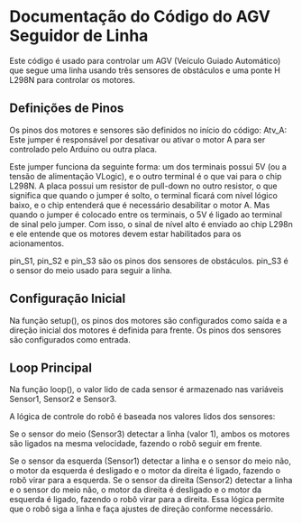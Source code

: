 # Documentação do Código do AGV Seguidor de Linha
Este código é usado para controlar um AGV (Veículo Guiado Automático) que segue uma linha usando três sensores de obstáculos e uma ponte H L298N para controlar os motores.


## Definições de Pinos
Os pinos dos motores e sensores são definidos no início do código:
Atv_A:
Este jumper é responsável por desativar ou ativar o motor A para ser controlado pelo Arduino ou outra placa.

Este jumper funciona da seguinte forma: um dos terminais possui 5V (ou a tensão de alimentação VLogic), e o outro terminal é o que vai para o chip L298N.  A placa possui um resistor de pull-down no outro resistor, o que significa que quando o jumper é solto, o terminal ficará com nível lógico baixo, e o chip entenderá que é necessário desabilitar o motor A. Mas quando o jumper é colocado entre os terminais, o 5V é ligado ao terminal de sinal pelo jumper. Com isso, o sinal de nível alto é enviado ao chip L298n e ele entende que os motores devem estar habilitados para os acionamentos.

pin_S1, pin_S2 e pin_S3 são os pinos dos sensores de obstáculos. pin_S3 é o sensor do meio usado para seguir a linha.

## Configuração Inicial
Na função setup(), os pinos dos motores são configurados como saída e a direção inicial dos motores é definida para frente. Os pinos dos sensores são configurados como entrada.

## Loop Principal
Na função loop(), o valor lido de cada sensor é armazenado nas variáveis Sensor1, Sensor2 e Sensor3.

A lógica de controle do robô é baseada nos valores lidos dos sensores:

Se o sensor do meio (Sensor3) detectar a linha (valor 1), ambos os motores são ligados na mesma velocidade, fazendo o robô seguir em frente.

Se o sensor da esquerda (Sensor1) detectar a linha e o sensor do meio não, o motor da esquerda é desligado e o motor da direita é ligado, fazendo o robô virar para a esquerda.
Se o sensor da direita (Sensor2) detectar a linha e o sensor do meio não, o motor da direita é desligado e o motor da esquerda é ligado, fazendo o robô virar para a direita.
Essa lógica permite que o robô siga a linha e faça ajustes de direção conforme necessário.



